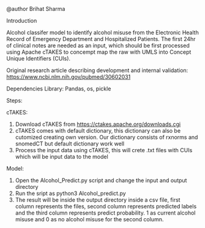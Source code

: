 

@author Brihat Sharma

Introduction

Alcohol classifer model to identify alcohol misuse from the Electronic Health Record of Emergency Department and Hospitalized Patients. The first 24hr of clinical notes are needed as an input, which should be first processed using Apache cTAKES to concempt map the raw  with UMLS into Concept Unique Identifiers (CUIs). 

Original research article describing development and internal validation: https://www.ncbi.nlm.nih.gov/pubmed/30602031

Dependencies Library: Pandas, os, pickle

Steps:

cTAKES:

1) Download cTAKES from https://ctakes.apache.org/downloads.cgi
2) cTAKES comes with default dictionary, this dictionary can also be cutomized creating own version. Our dictionary consists of rxnorms and snomedCT but default dictionary work well
3) Process the input data using cTAKES, this will crete .txt files with CUIs which will be input data to the model



Model:

1) Open the Alcohol_Predict.py script and change the input and output directory
2) Run the sript as python3 Alcohol_predict.py
3) The result will be inside the output directory inside a csv file, first column represents the files, second column represents predicted labels and the third column represents predict probability. 1 as current alcohol misuse and 0 as no alcohol misuse for the second column.  
